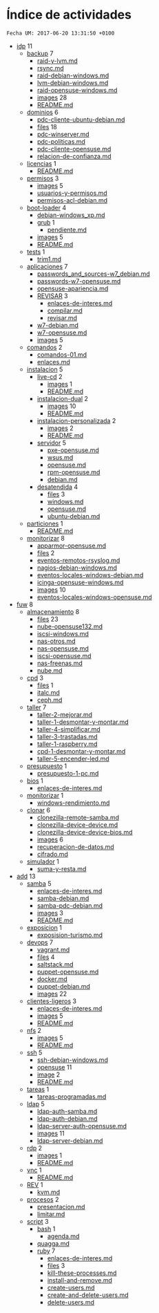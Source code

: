 # Índice de actividades

`Fecha UM: 2017-06-20 13:31:50 +0100`

* [idp](actividades/idp) 11
    * [backup](actividades/idp/backup) 7
        * [raid-y-lvm.md](actividades/idp/backup/raid-y-lvm.md)
        * [rsync.md](actividades/idp/backup/rsync.md)
        * [raid-debian-windows.md](actividades/idp/backup/raid-debian-windows.md)
        * [lvm-debian-windows.md](actividades/idp/backup/lvm-debian-windows.md)
        * [raid-opensuse-windows.md](actividades/idp/backup/raid-opensuse-windows.md)
        * [images](actividades/idp/backup/images) 28
        * [README.md](actividades/idp/backup/README.md)
    * [dominios](actividades/idp/dominios) 6
        * [pdc-cliente-ubuntu-debian.md](actividades/idp/dominios/pdc-cliente-ubuntu-debian.md)
        * [files](actividades/idp/dominios/files) 18
        * [pdc-winserver.md](actividades/idp/dominios/pdc-winserver.md)
        * [pdc-politicas.md](actividades/idp/dominios/pdc-politicas.md)
        * [pdc-cliente-opensuse.md](actividades/idp/dominios/pdc-cliente-opensuse.md)
        * [relacion-de-confianza.md](actividades/idp/dominios/relacion-de-confianza.md)
    * [licencias](actividades/idp/licencias) 1
        * [README.md](actividades/idp/licencias/README.md)
    * [permisos](actividades/idp/permisos) 3
        * [images](actividades/idp/permisos/images) 5
        * [usuarios-y-permisos.md](actividades/idp/permisos/usuarios-y-permisos.md)
        * [permisos-acl-debian.md](actividades/idp/permisos/permisos-acl-debian.md)
    * [boot-loader](actividades/idp/boot-loader) 4
        * [debian-windows_xp.md](actividades/idp/boot-loader/debian-windows_xp.md)
        * [grub](actividades/idp/boot-loader/grub) 1
            * [pendiente.md](actividades/idp/boot-loader/grub/pendiente.md)
        * [images](actividades/idp/boot-loader/images) 5
        * [README.md](actividades/idp/boot-loader/README.md)
    * [tests](actividades/idp/tests) 1
        * [trim1.md](actividades/idp/tests/trim1.md)
    * [aplicaciones](actividades/idp/aplicaciones) 7
        * [passwords_and_sources-w7_debian.md](actividades/idp/aplicaciones/passwords_and_sources-w7_debian.md)
        * [passwords-w7-opensuse.md](actividades/idp/aplicaciones/passwords-w7-opensuse.md)
        * [opensuse-apariencia.md](actividades/idp/aplicaciones/opensuse-apariencia.md)
        * [REVISAR](actividades/idp/aplicaciones/REVISAR) 3
            * [enlaces-de-interes.md](actividades/idp/aplicaciones/REVISAR/enlaces-de-interes.md)
            * [compilar.md](actividades/idp/aplicaciones/REVISAR/compilar.md)
            * [revisar.md](actividades/idp/aplicaciones/REVISAR/revisar.md)
        * [w7-debian.md](actividades/idp/aplicaciones/w7-debian.md)
        * [w7-opensuse.md](actividades/idp/aplicaciones/w7-opensuse.md)
        * [images](actividades/idp/aplicaciones/images) 5
    * [comandos](actividades/idp/comandos) 2
        * [comandos-01.md](actividades/idp/comandos/comandos-01.md)
        * [enlaces.md](actividades/idp/comandos/enlaces.md)
    * [instalacion](actividades/idp/instalacion) 5
        * [live-cd](actividades/idp/instalacion/live-cd) 2
            * [images](actividades/idp/instalacion/live-cd/images) 1
            * [README.md](actividades/idp/instalacion/live-cd/README.md)
        * [instalacion-dual](actividades/idp/instalacion/instalacion-dual) 2
            * [images](actividades/idp/instalacion/instalacion-dual/images) 10
            * [README.md](actividades/idp/instalacion/instalacion-dual/README.md)
        * [instalacion-personalizada](actividades/idp/instalacion/instalacion-personalizada) 2
            * [images](actividades/idp/instalacion/instalacion-personalizada/images) 2
            * [README.md](actividades/idp/instalacion/instalacion-personalizada/README.md)
        * [servidor](actividades/idp/instalacion/servidor) 5
            * [pxe-opensuse.md](actividades/idp/instalacion/servidor/pxe-opensuse.md)
            * [wsus.md](actividades/idp/instalacion/servidor/wsus.md)
            * [opensuse.md](actividades/idp/instalacion/servidor/opensuse.md)
            * [rpm-opensuse.md](actividades/idp/instalacion/servidor/rpm-opensuse.md)
            * [debian.md](actividades/idp/instalacion/servidor/debian.md)
        * [desatendida](actividades/idp/instalacion/desatendida) 4
            * [files](actividades/idp/instalacion/desatendida/files) 3
            * [windows.md](actividades/idp/instalacion/desatendida/windows.md)
            * [opensuse.md](actividades/idp/instalacion/desatendida/opensuse.md)
            * [ubuntu-debian.md](actividades/idp/instalacion/desatendida/ubuntu-debian.md)
    * [particiones](actividades/idp/particiones) 1
        * [README.md](actividades/idp/particiones/README.md)
    * [monitorizar](actividades/idp/monitorizar) 8
        * [apparmor-opensuse.md](actividades/idp/monitorizar/apparmor-opensuse.md)
        * [files](actividades/idp/monitorizar/files) 2
        * [eventos-remotos-rsyslog.md](actividades/idp/monitorizar/eventos-remotos-rsyslog.md)
        * [nagios-debian-windows.md](actividades/idp/monitorizar/nagios-debian-windows.md)
        * [eventos-locales-windows-debian.md](actividades/idp/monitorizar/eventos-locales-windows-debian.md)
        * [icinga-opensuse-windows.md](actividades/idp/monitorizar/icinga-opensuse-windows.md)
        * [images](actividades/idp/monitorizar/images) 10
        * [eventos-locales-windows-opensuse.md](actividades/idp/monitorizar/eventos-locales-windows-opensuse.md)
* [fuw](actividades/fuw) 8
    * [almacenamiento](actividades/fuw/almacenamiento) 8
        * [files](actividades/fuw/almacenamiento/files) 23
        * [nube-opensuse132.md](actividades/fuw/almacenamiento/nube-opensuse132.md)
        * [iscsi-windows.md](actividades/fuw/almacenamiento/iscsi-windows.md)
        * [nas-otros.md](actividades/fuw/almacenamiento/nas-otros.md)
        * [nas-opensuse.md](actividades/fuw/almacenamiento/nas-opensuse.md)
        * [iscsi-opensuse.md](actividades/fuw/almacenamiento/iscsi-opensuse.md)
        * [nas-freenas.md](actividades/fuw/almacenamiento/nas-freenas.md)
        * [nube.md](actividades/fuw/almacenamiento/nube.md)
    * [cpd](actividades/fuw/cpd) 3
        * [files](actividades/fuw/cpd/files) 1
        * [italc.md](actividades/fuw/cpd/italc.md)
        * [ceph.md](actividades/fuw/cpd/ceph.md)
    * [taller](actividades/fuw/taller) 7
        * [taller-2-mejorar.md](actividades/fuw/taller/taller-2-mejorar.md)
        * [taller-1-desmontar-y-montar.md](actividades/fuw/taller/taller-1-desmontar-y-montar.md)
        * [taller-4-simplificar.md](actividades/fuw/taller/taller-4-simplificar.md)
        * [taller-3-trastadas.md](actividades/fuw/taller/taller-3-trastadas.md)
        * [taller-1-raspberry.md](actividades/fuw/taller/taller-1-raspberry.md)
        * [cpd-1-desmontar-y-montar.md](actividades/fuw/taller/cpd-1-desmontar-y-montar.md)
        * [taller-5-encender-led.md](actividades/fuw/taller/taller-5-encender-led.md)
    * [presupuesto](actividades/fuw/presupuesto) 1
        * [presupuesto-1-pc.md](actividades/fuw/presupuesto/presupuesto-1-pc.md)
    * [bios](actividades/fuw/bios) 1
        * [enlaces-de-interes.md](actividades/fuw/bios/enlaces-de-interes.md)
    * [monitorizar](actividades/fuw/monitorizar) 1
        * [windows-rendimiento.md](actividades/fuw/monitorizar/windows-rendimiento.md)
    * [clonar](actividades/fuw/clonar) 6
        * [clonezilla-remote-samba.md](actividades/fuw/clonar/clonezilla-remote-samba.md)
        * [clonezilla-device-device.md](actividades/fuw/clonar/clonezilla-device-device.md)
        * [clonezilla-device-device-bios.md](actividades/fuw/clonar/clonezilla-device-device-bios.md)
        * [images](actividades/fuw/clonar/images) 6
        * [recuperacion-de-datos.md](actividades/fuw/clonar/recuperacion-de-datos.md)
        * [cifrado.md](actividades/fuw/clonar/cifrado.md)
    * [simulador](actividades/fuw/simulador) 1
        * [suma-y-resta.md](actividades/fuw/simulador/suma-y-resta.md)
* [add](actividades/add) 13
    * [samba](actividades/add/samba) 5
        * [enlaces-de-interes.md](actividades/add/samba/enlaces-de-interes.md)
        * [samba-debian.md](actividades/add/samba/samba-debian.md)
        * [samba-pdc-debian.md](actividades/add/samba/samba-pdc-debian.md)
        * [images](actividades/add/samba/images) 3
        * [README.md](actividades/add/samba/README.md)
    * [exposicion](actividades/add/exposicion) 1
        * [exposision-turismo.md](actividades/add/exposicion/exposision-turismo.md)
    * [devops](actividades/add/devops) 7
        * [vagrant.md](actividades/add/devops/vagrant.md)
        * [files](actividades/add/devops/files) 4
        * [saltstack.md](actividades/add/devops/saltstack.md)
        * [puppet-opensuse.md](actividades/add/devops/puppet-opensuse.md)
        * [docker.md](actividades/add/devops/docker.md)
        * [puppet-debian.md](actividades/add/devops/puppet-debian.md)
        * [images](actividades/add/devops/images) 22
    * [clientes-ligeros](actividades/add/clientes-ligeros) 3
        * [enlaces-de-interes.md](actividades/add/clientes-ligeros/enlaces-de-interes.md)
        * [images](actividades/add/clientes-ligeros/images) 5
        * [README.md](actividades/add/clientes-ligeros/README.md)
    * [nfs](actividades/add/nfs) 2
        * [images](actividades/add/nfs/images) 5
        * [README.md](actividades/add/nfs/README.md)
    * [ssh](actividades/add/ssh) 5
        * [ssh-debian-windows.md](actividades/add/ssh/ssh-debian-windows.md)
        * [opensuse](actividades/add/ssh/opensuse) 11
        * [image](actividades/add/ssh/image) 2
        * [README.md](actividades/add/ssh/README.md)
    * [tareas](actividades/add/tareas) 1
        * [tareas-programadas.md](actividades/add/tareas/tareas-programadas.md)
    * [ldap](actividades/add/ldap) 5
        * [ldap-auth-samba.md](actividades/add/ldap/ldap-auth-samba.md)
        * [ldap-auth-debian.md](actividades/add/ldap/ldap-auth-debian.md)
        * [ldap-server-auth-opensuse.md](actividades/add/ldap/ldap-server-auth-opensuse.md)
        * [images](actividades/add/ldap/images) 11
        * [ldap-server-debian.md](actividades/add/ldap/ldap-server-debian.md)
    * [rdp](actividades/add/rdp) 2
        * [images](actividades/add/rdp/images) 1
        * [README.md](actividades/add/rdp/README.md)
    * [vnc](actividades/add/vnc) 1
        * [README.md](actividades/add/vnc/README.md)
    * [REV](actividades/add/REV) 1
        * [kvm.md](actividades/add/REV/kvm.md)
    * [procesos](actividades/add/procesos) 2
        * [presentacion.md](actividades/add/procesos/presentacion.md)
        * [limitar.md](actividades/add/procesos/limitar.md)
    * [script](actividades/add/script) 3
        * [bash](actividades/add/script/bash) 1
            * [agenda.md](actividades/add/script/bash/agenda.md)
        * [quagga.md](actividades/add/script/quagga.md)
        * [ruby](actividades/add/script/ruby) 7
            * [enlaces-de-interes.md](actividades/add/script/ruby/enlaces-de-interes.md)
            * [files](actividades/add/script/ruby/files) 3
            * [kill-these-processes.md](actividades/add/script/ruby/kill-these-processes.md)
            * [install-and-remove.md](actividades/add/script/ruby/install-and-remove.md)
            * [create-users.md](actividades/add/script/ruby/create-users.md)
            * [create-and-delete-users.md](actividades/add/script/ruby/create-and-delete-users.md)
            * [delete-users.md](actividades/add/script/ruby/delete-users.md)
